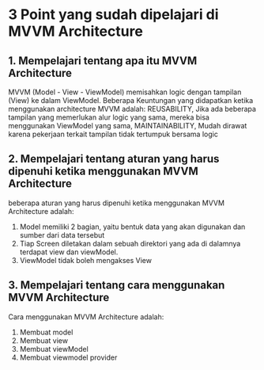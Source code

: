 # 3 Point yang sudah dipelajari di MVVM Architecture

## 1. Mempelajari tentang apa itu MVVM Architecture
MVVM (Model - View - ViewModel) memisahkan logic dengan tampilan (View) ke dalam ViewModel. Beberapa Keuntungan yang didapatkan ketika menggunakan architecture MVVM adalah: REUSABILITY, Jika ada beberapa tampilan yang memerlukan alur logic yang sama, mereka bisa menggunakan ViewModel yang sama, MAINTAINABILITY, Mudah dirawat karena pekerjaan terkait tampilan tidak tertumpuk bersama logic

## 2. Mempelajari tentang aturan yang harus dipenuhi ketika menggunakan MVVM Architecture
beberapa aturan yang harus dipenuhi ketika menggunakan MVVM Architecture adalah:
1. Model memiliki 2 bagian, yaitu bentuk data yang akan digunakan dan sumber dari data tersebut<br>
2. Tiap Screen diletakan dalam sebuah direktori yang ada di dalamnya terdapat view dan viewModel.<br>
3. ViewModel tidak boleh mengakses View

## 3. Mempelajari tentang cara menggunakan MVVM Architecture
Cara menggunakan MVVM Architecture adalah:
1. Membuat model<br>
2. Membuat view<br>
3. Membuat viewModel<br>
4. Membuat viewmodel provider<br>

